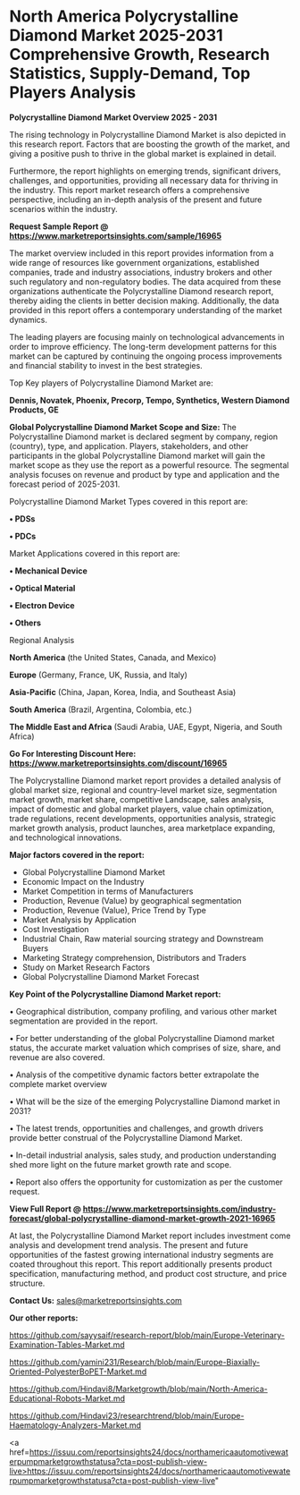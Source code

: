 # North America Polycrystalline Diamond Market 2025-2031 Comprehensive Growth, Research Statistics, Supply-Demand,  Top Players Analysis

<Strong> Polycrystalline Diamond Market Overview 2025 - 2031</strong>

The rising technology in Polycrystalline Diamond Market is also depicted in this research report. Factors that are boosting the growth of the market, and giving a positive push to thrive in the global market is explained in detail.

Furthermore, the report highlights on emerging trends, significant drivers, challenges, and opportunities, providing all necessary data for thriving in the industry. This report market research offers a comprehensive perspective, including an in-depth analysis of the present and future scenarios within the industry.

<strong>Request Sample Report @ <a href=https://www.marketreportsinsights.com/sample/16965>https://www.marketreportsinsights.com/sample/16965</a></strong>

The market overview included in this report provides information from a wide range of resources like government organizations, established companies, trade and industry associations, industry brokers and other such regulatory and non-regulatory bodies. The data acquired from these organizations authenticate the Polycrystalline Diamond research report, thereby aiding the clients in better decision making. Additionally, the data provided in this report offers a contemporary understanding of the market dynamics.

The leading players are focusing mainly on technological advancements in order to improve efficiency. The long-term development patterns for this market can be captured by continuing the ongoing process improvements and financial stability to invest in the best strategies.

Top Key players of Polycrystalline Diamond Market are:

<strong>Dennis, Novatek, Phoenix, Precorp, Tempo, Synthetics, Western Diamond Products, GE</strong>

<strong><b>Global Polycrystalline Diamond Market Scope and Size:</b></strong>
The Polycrystalline Diamond market is declared segment by company, region (country), type, and application. Players, stakeholders, and other participants in the global Polycrystalline Diamond market will gain the market scope as they use the report as a powerful resource. The segmental analysis focuses on revenue and product by type and application and the forecast period of 2025-2031.

Polycrystalline Diamond Market Types covered in this report are:

<strong>• PDSs

• PDCs</strong>

Market Applications covered in this report are:

<strong>• Mechanical Device

• Optical Material

• Electron Device

• Others</strong> 

Regional Analysis

<strong>North America</strong> (the United States, Canada, and Mexico)

<strong>Europe</strong> (Germany, France, UK, Russia, and Italy)

<strong>Asia-Pacific</strong> (China, Japan, Korea, India, and Southeast Asia)

<strong>South America</strong> (Brazil, Argentina, Colombia, etc.)

<strong>The Middle East and Africa</strong> (Saudi Arabia, UAE, Egypt, Nigeria, and South Africa)

<strong>Go For Interesting Discount Here: <a href=https://www.marketreportsinsights.com/discount/16965>https://www.marketreportsinsights.com/discount/16965</a></strong>

The Polycrystalline Diamond market report provides a detailed analysis of global market size, regional and country-level market size, segmentation market growth, market share, competitive Landscape, sales analysis, impact of domestic and global market players, value chain optimization, trade regulations, recent developments, opportunities analysis, strategic market growth analysis, product launches, area marketplace expanding, and technological innovations.

<strong><b>Major factors covered in the report:</b></strong>
<ul>
  <li>Global Polycrystalline Diamond Market </li>
  <li>Economic Impact on the Industry</li>
  <li>Market Competition in terms of Manufacturers</li>
  <li>Production, Revenue (Value) by geographical segmentation</li>
  <li>Production, Revenue (Value), Price Trend by Type</li>
  <li>Market Analysis by Application</li>
  <li>Cost Investigation</li>
  <li>Industrial Chain, Raw material sourcing strategy and Downstream Buyers</li>
  <li>Marketing Strategy comprehension, Distributors and Traders</li>
  <li>Study on Market Research Factors</li>
  <li>Global Polycrystalline Diamond Market Forecast</li>
</ul>

<strong><b>Key Point of the Polycrystalline Diamond Market report:</b></strong>

• Geographical distribution, company profiling, and various other market segmentation are provided in the report.

• For better understanding of the global Polycrystalline Diamond market status, the accurate market valuation which comprises of size, share, and revenue are also covered.

• Analysis of the competitive dynamic factors better extrapolate the complete market overview

• What will be the size of the emerging Polycrystalline Diamond market in 2031?

• The latest trends, opportunities and challenges, and growth drivers provide better construal of the Polycrystalline Diamond Market.

• In-detail industrial analysis, sales study, and production understanding shed more light on the future market growth rate and scope.

• Report also offers the opportunity for customization as per the customer request.

<strong><b>View Full Report @ <a href=https://www.marketreportsinsights.com/industry-forecast/global-polycrystalline-diamond-market-growth-2021-16965>https://www.marketreportsinsights.com/industry-forecast/global-polycrystalline-diamond-market-growth-2021-16965</a></b></strong>


At last, the Polycrystalline Diamond Market report includes investment come analysis and development trend analysis. The present and future opportunities of the fastest growing international industry segments are coated throughout this report. This report additionally presents product specification, manufacturing method, and product cost structure, and price structure.

<strong>Contact Us:</strong>
sales@marketreportsinsights.com

<strong>Our other reports:</strong>

<a href=https://github.com/sayysaif/research-report/blob/main/Europe-Veterinary-Examination-Tables-Market.md>https://github.com/sayysaif/research-report/blob/main/Europe-Veterinary-Examination-Tables-Market.md</a>

<a href=https://github.com/yamini231/Research/blob/main/Europe-Biaxially-Oriented-PolyesterBoPET-Market.md>https://github.com/yamini231/Research/blob/main/Europe-Biaxially-Oriented-PolyesterBoPET-Market.md</a>

<a href=https://github.com/Hindavi8/Marketgrowth/blob/main/North-America-Educational-Robots-Market.md>https://github.com/Hindavi8/Marketgrowth/blob/main/North-America-Educational-Robots-Market.md</a>

<a href=https://github.com/Hindavi23/researchtrend/blob/main/Europe-Haematology-Analyzers-Market.md>https://github.com/Hindavi23/researchtrend/blob/main/Europe-Haematology-Analyzers-Market.md</a>

<a href=https://issuu.com/reportsinsights24/docs/northamericaautomotivewaterpumpmarketgrowthstatusa?cta=post-publish-view-live>https://issuu.com/reportsinsights24/docs/northamericaautomotivewaterpumpmarketgrowthstatusa?cta=post-publish-view-live</a>"
